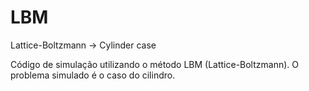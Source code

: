# LBM
Lattice-Boltzmann -> Cylinder case

Código de simulação utilizando o método LBM (Lattice-Boltzmann).
O problema simulado é o caso do cilindro.
